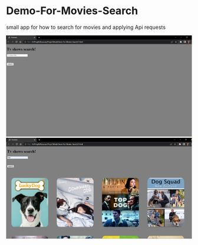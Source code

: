 # Demo-For-Movies-Search
small app for how to search for movies and applying Api requests

![](screenshots/1.png)
![](screenshots/2.png)
